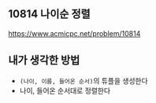 ## 10814 나이순 정렬

<https://www.acmicpc.net/problem/10814>

## 내가 생각한 방법

- `(나이, 이름, 들어온 순서)`의 튜플을 생성한다
- 나이, 들어온 순서대로 정렬한다
